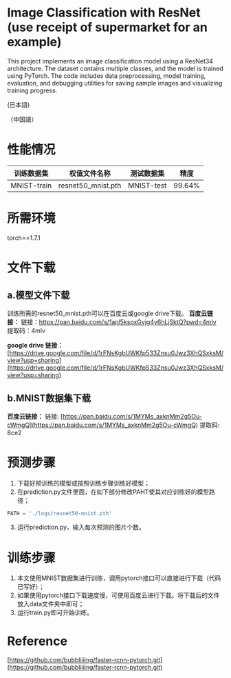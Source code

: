 
# Image Classification with ResNet (use receipt of supermarket for an example)
This project implements an image classification model using a ResNet34 architecture. The dataset contains multiple classes, and the model is trained using PyTorch. The code includes data preprocessing, model training, evaluation, and debugging utilities for saving sample images and visualizing training progress.

(日本語)

（中国語）















# 性能情况
| 训练数据集 | 权值文件名称 | 测试数据集 | 精度 |
| :---: | :---: | :---: | :---: |
| MNIST-train | resnet50_mnist.pth | MNIST-test | 99.64% |

# 所需环境
torch==1.7.1
# 文件下载
## a.模型文件下载
训练所需的resnet50_mnist.pth可以在百度云或google drive下载。
**百度云链接：**
链接：https://pan.baidu.com/s/1apl5kspxGvjg4y6hLjSktQ?pwd=4mlv 
提取码：4mlv

**google drive 链接：**
[https://drive.google.com/file/d/1rFNsKgbUWKfp533Znsu0Jwz3XhQSxksM/view?usp=sharing](https://drive.google.com/file/d/1rFNsKgbUWKfp533Znsu0Jwz3XhQSxksM/view?usp=sharing)
## b.MNIST数据集下载
**百度云链接：**
链接: [https://pan.baidu.com/s/1MYMs_axknMm2g5Ou-cWmgQ](https://pan.baidu.com/s/1MYMs_axknMm2g5Ou-cWmgQ)
提取码: 8ce2 
# 预测步骤

1. 下载好预训练的模型或按照训练步骤训练好模型；
1. 在prediction.py文件里面，在如下部分修改PAHT使其对应训练好的模型路径；
```python
PATH = './logs/resnet50-mnist.pth'
```

3. 运行prediction.py，输入每次预测的图片个数。
# 训练步骤

1. 本文使用MNIST数据集进行训练，调用pytorch接口可以直接进行下载（代码已写好）；
1. 如果使用pytorch接口下载速度慢，可使用百度云进行下载。将下载后的文件放入data文件夹中即可；
1. 运行train.py即可开始训练。
# Reference
[https://github.com/bubbliiiing/faster-rcnn-pytorch.git](https://github.com/bubbliiiing/faster-rcnn-pytorch.git)
